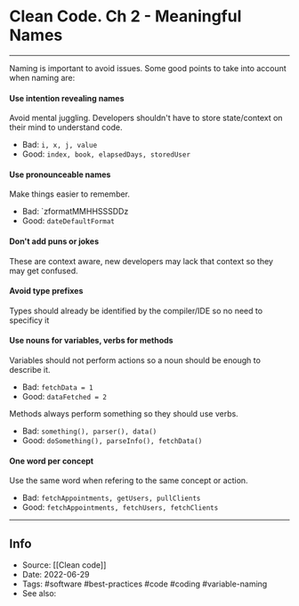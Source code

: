# Clean Code. Ch 2 - Meaningful Names
----

Naming is important to avoid issues. Some good points to take into account when naming are:

#### Use intention revealing names
Avoid mental juggling. Developers shouldn't have to store state/context on their mind to understand code.
- Bad: `i, x, j, value`
- Good: `index, book, elapsedDays, storedUser`

#### Use pronounceable names
Make things easier to remember.
- Bad: `zformatMMHHSSSDDz
- Good: `dateDefaultFormat`

#### Don't add puns or jokes
These are context aware, new developers may lack that context so they may get confused.

#### Avoid type prefixes
Types should already be identified by the compiler/IDE so no need to specificy it 

#### Use nouns for variables, verbs for methods
Variables should not perform actions so a noun should be enough to describe it. 
- Bad:  `fetchData = 1`  
- Good: `dataFetched = 2`

Methods always perform something so they should use verbs.
- Bad: `something(), parser(), data()`
- Good: `doSomething(), parseInfo(), fetchData()`


#### One word per concept 
Use the same word when refering to the same concept or action.
- Bad: `fetchAppointments, getUsers, pullClients`
- Good: `fetchAppointments, fetchUsers, fetchClients`




---
## Info
- Source: [[Clean code]]
- Date: 2022-06-29
- Tags: #software #best-practices  #code #coding #variable-naming 
- See also:                                                                                                                                                                                                                                                                                                                                                                                                                                                                                                                                                                                                                                                                                                                                                                                                                                                                                                                                                                                                                                                                                                                                                                                                                                                                                                                                                                                                                                                                                                                                                                                                                                                                                                                                                                                                                                                                                                                                                                                                                    